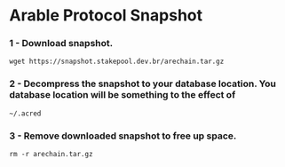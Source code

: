 # Arable Protocol Snapshot

### 1 - Download snapshot.
``` 
wget https://snapshot.stakepool.dev.br/arechain.tar.gz
```
### 2 - Decompress the snapshot to your database location. You database location will be something to the effect of
```
~/.acred
```
### 3 - Remove downloaded snapshot to free up space.
```
rm -r arechain.tar.gz
```
